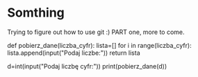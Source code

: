 # Somthing
Trying to figure out how to use git :) PART one, more to come. 

def pobierz_dane(liczba_cyfr):
    lista=[]
    for i in range(liczba_cyfr):
        lista.append(input("Podaj liczbe:"))
    return lista

d=int(input("Podaj liczbę cyfr:"))
print(pobierz_dane(d))
